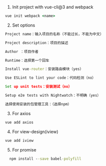 1. Init project with vue-cli@3 and webpack

```cmd
vue init webpack <name>
```

2. Set options

```cmd
Project name：输入项目的名称（不能过长，不能为中文）

Project description：项目的描述

Author ：项目作者

Runtime：选择第一个回车

Install vue-router：安装路由模块（yes）

Use ESLint to lint your code：代码检测（no）

Set up unit tests：安装测试（no）

Setup e2e tests with Nightwatch：不明确（yes）

选择使用安装的包管理工具：（选择npm）
```

3. For axios

```cmd
vue add axios
```

4. For view-design(iview)

```cmd
vue add iview
```

5. For promise

```cmd
  npm install --save babel-polyfill
```
